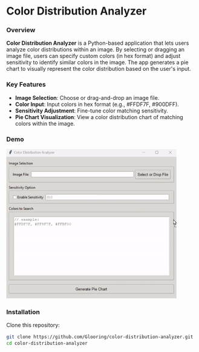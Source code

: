 # Color Distribution Analyzer

### Overview
**Color Distribution Analyzer** is a Python-based application that lets users analyze color distributions within an image. By selecting or dragging an image file, users can specify custom colors (in hex format) and adjust sensitivity to identify similar colors in the image. The app generates a pie chart to visually represent the color distribution based on the user's input.

### Key Features
- **Image Selection**: Choose or drag-and-drop an image file.
- **Color Input**: Input colors in hex format (e.g., #FFDF7F, #900DFF).
- **Sensitivity Adjustment**: Fine-tune color matching sensitivity.
- **Pie Chart Visualization**: View a color distribution chart of matching colors within the image.

### Demo
<img src="media/demo.gif" width="450">

### Installation
Clone this repository:
```bash
git clone https://github.com/Glooring/color-distribution-analyzer.git
cd color-distribution-analyzer
